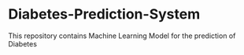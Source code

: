 # Diabetes-Prediction-System
This repository contains Machine Learning Model for the prediction of Diabetes
